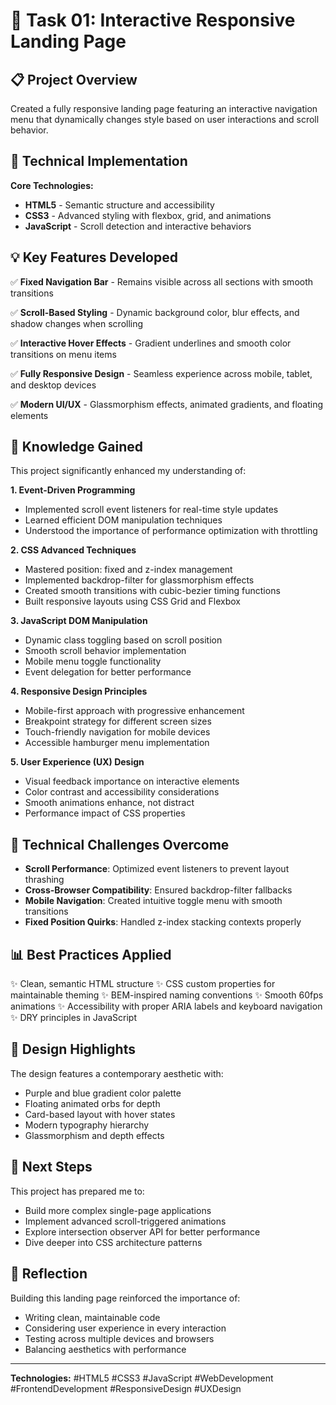 # 🚀 Task 01: Interactive Responsive Landing Page


## 📋 Project Overview
Created a fully responsive landing page featuring an interactive navigation menu that dynamically changes style based on user interactions and scroll behavior.

## 🎯 Technical Implementation

**Core Technologies:**
- **HTML5** - Semantic structure and accessibility
- **CSS3** - Advanced styling with flexbox, grid, and animations
- **JavaScript** - Scroll detection and interactive behaviors

## 💡 Key Features Developed

✅ **Fixed Navigation Bar** - Remains visible across all sections with smooth transitions

✅ **Scroll-Based Styling** - Dynamic background color, blur effects, and shadow changes when scrolling

✅ **Interactive Hover Effects** - Gradient underlines and smooth color transitions on menu items

✅ **Fully Responsive Design** - Seamless experience across mobile, tablet, and desktop devices

✅ **Modern UI/UX** - Glassmorphism effects, animated gradients, and floating elements

## 🧠 Knowledge Gained

This project significantly enhanced my understanding of:

**1. Event-Driven Programming**
- Implemented scroll event listeners for real-time style updates
- Learned efficient DOM manipulation techniques
- Understood the importance of performance optimization with throttling

**2. CSS Advanced Techniques**
- Mastered position: fixed and z-index management
- Implemented backdrop-filter for glassmorphism effects
- Created smooth transitions with cubic-bezier timing functions
- Built responsive layouts using CSS Grid and Flexbox

**3. JavaScript DOM Manipulation**
- Dynamic class toggling based on scroll position
- Smooth scroll behavior implementation
- Mobile menu toggle functionality
- Event delegation for better performance

**4. Responsive Design Principles**
- Mobile-first approach with progressive enhancement
- Breakpoint strategy for different screen sizes
- Touch-friendly navigation for mobile devices
- Accessible hamburger menu implementation

**5. User Experience (UX) Design**
- Visual feedback importance on interactive elements
- Color contrast and accessibility considerations
- Smooth animations enhance, not distract
- Performance impact of CSS properties

## 🔧 Technical Challenges Overcome

- **Scroll Performance**: Optimized event listeners to prevent layout thrashing
- **Cross-Browser Compatibility**: Ensured backdrop-filter fallbacks
- **Mobile Navigation**: Created intuitive toggle menu with smooth transitions
- **Fixed Position Quirks**: Handled z-index stacking contexts properly

## 📊 Best Practices Applied

✨ Clean, semantic HTML structure
✨ CSS custom properties for maintainable theming
✨ BEM-inspired naming conventions
✨ Smooth 60fps animations
✨ Accessibility with proper ARIA labels and keyboard navigation
✨ DRY principles in JavaScript

## 🎨 Design Highlights

The design features a contemporary aesthetic with:
- Purple and blue gradient color palette
- Floating animated orbs for depth
- Card-based layout with hover states
- Modern typography hierarchy
- Glassmorphism and depth effects

## 🚀 Next Steps

This project has prepared me to:
- Build more complex single-page applications
- Implement advanced scroll-triggered animations
- Explore intersection observer API for better performance
- Dive deeper into CSS architecture patterns

## 💬 Reflection

Building this landing page reinforced the importance of:
- Writing clean, maintainable code
- Considering user experience in every interaction
- Testing across multiple devices and browsers
- Balancing aesthetics with performance

---

**Technologies:** 
#HTML5 
#CSS3 
#JavaScript 
#WebDevelopment 
#FrontendDevelopment 
#ResponsiveDesign 
#UXDesign
